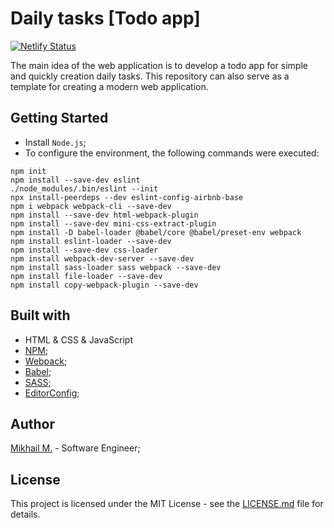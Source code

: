 # Daily tasks [Todo app]

[![Netlify Status](https://api.netlify.com/api/v1/badges/e9da3b0c-f6d8-4928-86be-0202823d1f60/deploy-status)](https://app.netlify.com/sites/daily-todos/deploys)

The main idea of the web application is to develop a todo app for simple and quickly creation daily tasks. This repository can also serve as a template for creating a modern web application.

## Getting Started

- Install `Node.js`;
- To configure the environment, the following commands were executed:

```
npm init
npm install --save-dev eslint
./node_modules/.bin/eslint --init
npx install-peerdeps --dev eslint-config-airbnb-base
npm i webpack webpack-cli --save-dev
npm install --save-dev html-webpack-plugin
npm install --save-dev mini-css-extract-plugin
npm install -D babel-loader @babel/core @babel/preset-env webpack
npm install eslint-loader --save-dev
npm install --save-dev css-loader
npm install webpack-dev-server --save-dev
npm install sass-loader sass webpack --save-dev
npm install file-loader --save-dev
npm install copy-webpack-plugin --save-dev
```

## Built with

- HTML & CSS & JavaScript
- [NPM](https://www.npmjs.com/);
- [Webpack](https://webpack.js.org/);
- [Babel](https://babeljs.io/);
- [SASS](https://sass-lang.com/);
- [EditorConfig](https://editorconfig.org/);

## Author

[Mikhail M.](https://mikhailmasny.github.io/) - Software Engineer;

## License

This project is licensed under the MIT License - see the [LICENSE.md](https://github.com/MikhailMasny/awesome-todo-app/blob/master/LICENSE) file for details.
